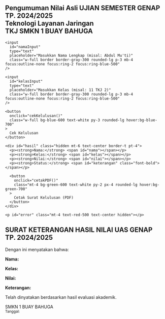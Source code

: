 <!DOCTYPE html>
<html lang="id">
<head>
  <meta charset="UTF-8" />
  <meta name="viewport" content="width=device-width, initial-scale=1" />
  <title>Pengumuman Nilai Asli UJIAN SEMESTER GENAP TP. 2024/2025 - TKJ SMKN 1 BUAY BAHUGA</title>
  <script src="https://cdn.tailwindcss.com"></script>
  <script src="https://cdnjs.cloudflare.com/ajax/libs/html2pdf.js/0.10.1/html2pdf.bundle.min.js"></script>
</head>
<body class="bg-gray-100 min-h-screen flex items-center justify-center p-4">
  <div class="bg-white shadow-lg rounded-xl p-6 w-full max-w-md">
    <h2 class="text-2xl font-bold text-center text-blue-700 mb-6">Pengumuman Nilai Asli UJIAN SEMESTER GENAP TP. 2024/2025<br>Teknologi Layanan Jaringan<br>TKJ SMKN 1 BUAY BAHUGA</h2>

    <input
      id="namaInput"
      type="text"
      placeholder="Masukkan Nama Lengkap (misal: Abdul Mu'ti)"
      class="w-full border border-gray-300 rounded-lg p-3 mb-4 focus:outline-none focus:ring-2 focus:ring-blue-500"
    />

    <input
      id="kelasInput"
      type="text"
      placeholder="Masukkan Kelas (misal: 11 TKJ 2)"
      class="w-full border border-gray-300 rounded-lg p-3 mb-4 focus:outline-none focus:ring-2 focus:ring-blue-500"
    />

    <button
      onclick="cekKelulusan()"
      class="w-full bg-blue-600 text-white py-3 rounded-lg hover:bg-blue-700"
    >
      Cek Kelulusan
    </button>

    <div id="hasil" class="hidden mt-6 text-center border-t pt-4">
      <p><strong>Nama:</strong> <span id="nama"></span></p>
      <p><strong>Kelas:</strong> <span id="kelas"></span></p>
      <p><strong>Nilai:</strong> <span id="nilai"></span></p>
      <p><strong>Status:</strong> <span id="keterangan" class="font-bold"></span></p>

      <button
        onclick="cetakPDF()"
        class="mt-4 bg-green-600 text-white py-2 px-4 rounded-lg hover:bg-green-700"
      >
        Cetak Surat Kelulusan (PDF)
      </button>
    </div>

    <p id="error" class="mt-4 text-red-500 text-center hidden"></p>
  </div>

  <div
    id="pdfContent"
    class="hidden p-8 text-black bg-white max-w-md mx-auto text-center border border-gray-300 rounded-lg"
  >
    <h2 class="text-xl font-bold mb-4">SURAT KETERANGAN HASIL NILAI UAS GENAP TP. 2024/2025</h2>
    <p>Dengan ini menyatakan bahwa:</p>
    <p class="mt-4"><strong>Nama:</strong> <span id="pdfNama"></span></p>
    <p><strong>Kelas:</strong> <span id="pdfKelas"></span></p>
    <p><strong>Nilai:</strong> <span id="pdfNilai"></span></p>
    <p><strong>Keterangan:</strong> <span id="pdfStatus" class="font-bold"></span></p>
    <p class="mt-6">
      Telah dinyatakan <strong id="pdfStatusText" class="uppercase"></strong> berdasarkan hasil evaluasi akademik.
    </p>
    <p class="mt-6">
      SMKN 1 BUAY BAHUGA<br /><small>Tanggal: <span id="tanggalCetak"></span></small>
    </p>
  </div>

  <script>
    let dataKelulusan = null;

    async function cekKelulusan() {
      const nama = document.getElementById("namaInput").value.trim().toLowerCase();
      const kelas = document.getElementById("kelasInput").value.trim().toLowerCase();
      const hasil = document.getElementById("hasil");
      const error = document.getElementById("error");

      hasil.classList.add("hidden");
      error.classList.add("hidden");

      if (!nama || !kelas) {
        error.textContent = "Silakan masukkan nama dan kelas Anda.";
        error.classList.remove("hidden");
        return;
      }

      try {
        const response = await fetch(
          `https://SCRIPT_ID_EXEC_URL_HERE?nama=${encodeURIComponent(nama)}&kelas=${encodeURIComponent(kelas)}`
        );
        const data = await response.json();

        if (data.error) {
          error.textContent = data.error;
          error.classList.remove("hidden");
        } else {
          dataKelulusan = data;
          document.getElementById("nama").textContent = data.nama;
          document.getElementById("kelas").textContent = data.kelas;
          document.getElementById("nilai").textContent = data.nilai;
          const status = document.getElementById("status");
          status.textContent = data.status;

          status.className = "font-bold " + (data.status === "LULUS" ? "text-green-600" : "text-red-600");
          hasil.classList.remove("hidden");
        }
      } catch (e) {
        error.textContent = "Terjadi kesalahan saat mengambil data.";
        error.classList.remove("hidden");
      }
    }

    function cetakPDF() {
      if (!dataKelulusan) return;

      document.getElementById("pdfNama").textContent = dataKelulusan.nama;
      document.getElementById("pdfKelas").textContent = dataKelulusan.kelas;
      document.getElementById("pdfNilai").textContent = dataKelulusan.nilai;
      document.getElementById("pdfStatus").textContent = dataKelulusan.status;
      document.getElementById("pdfStatusText").textContent = dataKelulusan.status;
      document.getElementById("tanggalCetak").textContent = new Date().toLocaleDateString("id-ID");

      const element = document.getElementById("pdfContent");
      html2pdf()
        .set({
          margin: 1,
          filename: `Surat_Kelulusan_${dataKelulusan.nama.replace(/\s+/g, "_")}.pdf`,
          image: { type: "jpeg", quality: 0.98 },
          html2canvas: { scale: 2 },
          jsPDF: { unit: "cm", format: "a4", orientation: "portrait" },
        })
        .from(element)
        .save();
    }
  </script>
</body>
</html>
